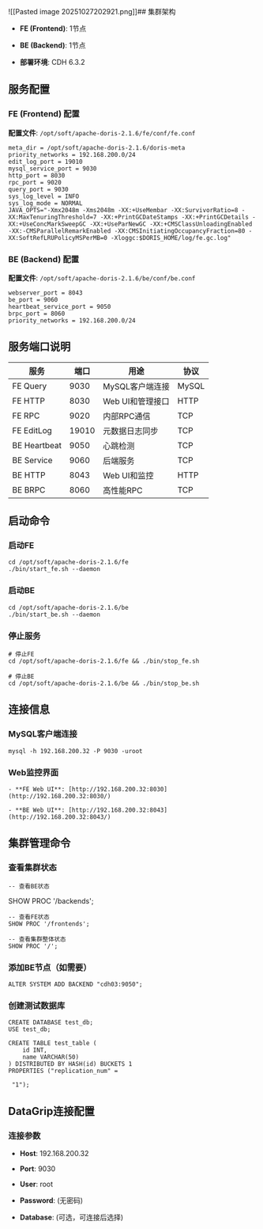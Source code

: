![[Pasted image 20251027202921.png]]## 集群架构

- **FE (Frontend)**: 1节点
    
- **BE (Backend)**: 1节点
    
- **部署环境**: CDH 6.3.2


## 服务配置

### FE (Frontend) 配置

**配置文件**: `/opt/soft/apache-doris-2.1.6/fe/conf/fe.conf`

	meta_dir = /opt/soft/apache-doris-2.1.6/doris-meta
	priority_networks = 192.168.200.0/24
	edit_log_port = 19010
	mysql_service_port = 9030
	http_port = 8030
	rpc_port = 9020
	query_port = 9030
	sys_log_level = INFO
	sys_log_mode = NORMAL
	JAVA_OPTS="-Xmx2048m -Xms2048m -XX:+UseMembar -XX:SurvivorRatio=8 -XX:MaxTenuringThreshold=7 -XX:+PrintGCDateStamps -XX:+PrintGCDetails -XX:+UseConcMarkSweepGC -XX:+UseParNewGC -XX:+CMSClassUnloadingEnabled -XX:-CMSParallelRemarkEnabled -XX:CMSInitiatingOccupancyFraction=80 -XX:SoftRefLRUPolicyMSPerMB=0 -Xloggc:$DORIS_HOME/log/fe.gc.log"

### BE (Backend) 配置

**配置文件**: `/opt/soft/apache-doris-2.1.6/be/conf/be.conf`

	webserver_port = 8043
	be_port = 9060
	heartbeat_service_port = 9050
	brpc_port = 8060
	priority_networks = 192.168.200.0/24
	
## 服务端口说明


| 服务           | 端口    | 用途          | 协议    |
| ------------ | ----- | ----------- | ----- |
| FE Query     | 9030  | MySQL客户端连接  | MySQL |
| FE HTTP      | 8030  | Web UI和管理接口 | HTTP  |
| FE RPC       | 9020  | 内部RPC通信     | TCP   |
| FE EditLog   | 19010 | 元数据日志同步     | TCP   |
| BE Heartbeat | 9050  | 心跳检测        | TCP   |
| BE Service   | 9060  | 后端服务        | TCP   |
| BE HTTP      | 8043  | Web UI和监控   | HTTP  |
| BE BRPC      | 8060  | 高性能RPC      | TCP   |

## 启动命令

### 启动FE

	cd /opt/soft/apache-doris-2.1.6/fe
	./bin/start_fe.sh --daemon

### 启动BE

	cd /opt/soft/apache-doris-2.1.6/be
	./bin/start_be.sh --daemon

### 停止服务

	# 停止FE
	cd /opt/soft/apache-doris-2.1.6/fe && ./bin/stop_fe.sh

	# 停止BE  
	cd /opt/soft/apache-doris-2.1.6/be && ./bin/stop_be.sh


## 连接信息

### MySQL客户端连接

	mysql -h 192.168.200.32 -P 9030 -uroot

### Web监控界面

	- **FE Web UI**: [http://192.168.200.32:8030](http://192.168.200.32:8030/)
	    
	- **BE Web UI**: [http://192.168.200.32:8043](http://192.168.200.32:8043/)


## 集群管理命令

### 查看集群状态

	-- 查看BE状态
SHOW PROC '/backends';
	
	-- 查看FE状态  
	SHOW PROC '/frontends';
	
	-- 查看集群整体状态
	SHOW PROC '/';

### 添加BE节点（如需要）

	ALTER SYSTEM ADD BACKEND "cdh03:9050";

### 创建测试数据库

	CREATE DATABASE test_db;
	USE test_db;
	
	CREATE TABLE test_table (
	    id INT,
	    name VARCHAR(50)
	) DISTRIBUTED BY HASH(id) BUCKETS 1
	PROPERTIES ("replication_num" =
	
	 "1");

## DataGrip连接配置

### 连接参数

- **Host**: 192.168.200.32
    
- **Port**: 9030
    
- **User**: root
    
- **Password**: (无密码)
    
- **Database**: (可选，可连接后选择)